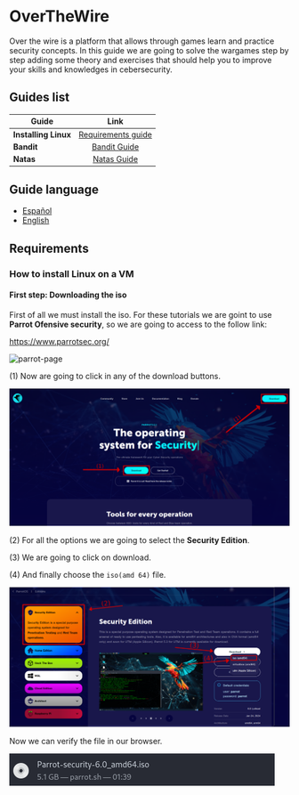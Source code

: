 # OverTheWire

Over the wire is a platform that allows through games learn and practice security concepts. In this guide we are going to solve the wargames step by step adding some 
theory and exercises that should help you to improve your skills and knowledges in cebersecurity.

## Guides list

[requirements]: (##requirements)
[bandit]: /games/BANDIT.md
[natas]: /games/NATAS.md 

| Guide                | Link                                     |
| -------------------- |:----------------------------------------:|
| **Installing Linux** | [Requirements guide][requirements]       |
| **Bandit**           | [Bandit Guide][bandit]                   |
| **Natas**            | [Natas Guide][natas]                     |

## Guide language

* [Español](Guides/README_es.md)
* [English](README.md)

## Requirements

### How to install Linux on a VM

#### First step: Downloading the iso

First of all we must install the iso. For these tutorials we are goint to use **Parrot Ofensive security**, so we are going to access to the follow link:

https://www.parrotsec.org/

![parrot-page](Images/Linux-installation/parrot-page.png)

(1) Now are going to click in any of the download buttons.

![download-button](Images/Linux-installation/download-button.png)

(2) For all the options we are going to select the **Security Edition**.

(3) We are going to click on download.

(4) And finally choose the `iso(amd 64)` file.

![download-button](Images/Linux-installation/iso-option.png)

Now we can verify the file in our browser.

![download-button](Images/Linux-installation/iso-downloaded.png)
